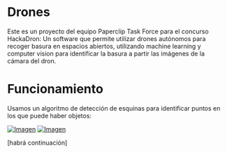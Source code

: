 # Drones
Este es un proyecto del equipo Paperclip Task Force para el concurso HackaDron:
Un software que permite utilizar drones autónomos para recoger basura en espacios abiertos, utilizando machine learning y computer vision para identificar la basura a partir las imágenes de la cámara del dron.

# Funcionamiento

Usamos un algoritmo de detección de esquinas para identificar puntos en los que puede haber objetos:

[![Imagen](http://gonthalo.github.io/Drones/prado.jpg)](http://gonthalo.github.io/Drawing-Machine "Working")
[![Imagen](http://gonthalo.github.io/Drones/resultado.png)](http://gonthalo.github.io/Drawing-Machine "Working")

[habrá continuación]

